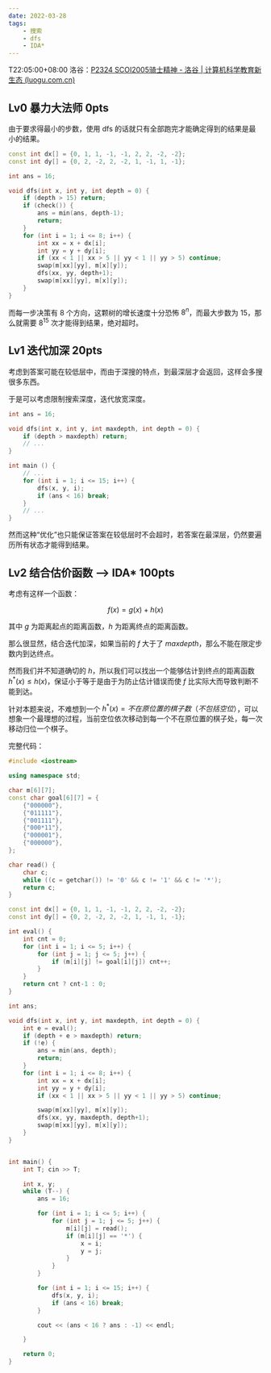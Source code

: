 ```yaml
---
date: 2022-03-28
tags:
    - 搜索
    - dfs
    - IDA*
---
```

T22:05:00+08:00
洛谷：[P2324 SCOI2005骑士精神 - 洛谷 | 计算机科学教育新生态 (luogu.com.cn)](https://www.luogu.com.cn/problem/P2324)

## Lv0 暴力大法师 0pts

由于要求得最小的步数，使用 dfs 的话就只有全部跑完才能确定得到的结果是最小的结果。

```c++
const int dx[] = {0, 1, 1, -1, -1, 2, 2, -2, -2};
const int dy[] = {0, 2, -2, 2, -2, 1, -1, 1, -1};

int ans = 16;

void dfs(int x, int y, int depth = 0) {
    if (depth > 15) return;
    if (check()) {
        ans = min(ans, depth-1);
        return;
    }
    for (int i = 1; i <= 8; i++) {
        int xx = x + dx[i];
        int yy = y + dy[i];
        if (xx < 1 || xx > 5 || yy < 1 || yy > 5) continue;
        swap(m[xx][yy], m[x][y]);
        dfs(xx, yy, depth+1);
        swap(m[xx][yy], m[x][y]);
    }
}

```

而每一步决策有 8 个方向，这颗树的增长速度十分恐怖 $8^n$，而最大步数为 15，那么就需要 $8^{15}$ 次才能得到结果，绝对超时。

## Lv1 迭代加深 20pts

考虑到答案可能在较低层中，而由于深搜的特点，到最深层才会返回，这样会多搜很多东西。

于是可以考虑限制搜索深度，迭代放宽深度。

```c++
int ans = 16;

void dfs(int x, int y, int maxdepth, int depth = 0) {
    if (depth > maxdepth) return;
    // ...
}

int main () {
    // ...
    for (int i = 1; i <= 15; i++) {
        dfs(x, y, i);
        if (ans < 16) break;
    }
    // ...
}
```

然而这种“优化”也只能保证答案在较低层时不会超时，若答案在最深层，仍然要遍历所有状态才能得到结果。

## Lv2 结合估价函数 —> IDA* 100pts

考虑有这样一个函数：

$$
f(x) = g(x) + h(x)
$$

其中 $g$ 为距离起点的距离函数，$h$ 为距离终点的距离函数。

那么很显然，结合迭代加深，如果当前的 $f$ 大于了 $maxdepth$，那么不能在限定步数内到达终点。

然而我们并不知道确切的 $h$，所以我们可以找出一个能够估计到终点的距离函数 $h^*(x) \leq h(x)$，保证小于等于是由于为防止估计错误而使 $f$ 比实际大而导致判断不能到达。

针对本题来说，不难想到一个 $h^*(x) = 不在原位置的棋子数（不包括空位）$，可以想象一个最理想的过程，当前空位依次移动到每一个不在原位置的棋子处，每一次移动归位一个棋子。


完整代码：

```c++
#include <iostream>

using namespace std;

char m[6][7];
const char goal[6][7] = {
    {"000000"},
    {"011111"},
    {"001111"},
    {"000*11"},
    {"000001"},
    {"000000"},
};

char read() {
    char c;
    while ((c = getchar()) != '0' && c != '1' && c != '*');
    return c;
}

const int dx[] = {0, 1, 1, -1, -1, 2, 2, -2, -2};
const int dy[] = {0, 2, -2, 2, -2, 1, -1, 1, -1};

int eval() {
    int cnt = 0;
    for (int i = 1; i <= 5; i++) {
        for (int j = 1; j <= 5; j++) {
            if (m[i][j] != goal[i][j]) cnt++;
        }
    }
    return cnt ? cnt-1 : 0;
}

int ans;

void dfs(int x, int y, int maxdepth, int depth = 0) {
    int e = eval();
    if (depth + e > maxdepth) return;
    if (!e) {
        ans = min(ans, depth);
        return;
    }
    for (int i = 1; i <= 8; i++) {
        int xx = x + dx[i];
        int yy = y + dy[i];
        if (xx < 1 || xx > 5 || yy < 1 || yy > 5) continue;

        swap(m[xx][yy], m[x][y]);
        dfs(xx, yy, maxdepth, depth+1);
        swap(m[xx][yy], m[x][y]);
    }
}


int main() {
    int T; cin >> T;

    int x, y;
    while (T--) {
        ans = 16;

        for (int i = 1; i <= 5; i++) {
            for (int j = 1; j <= 5; j++) {
                m[i][j] = read();
                if (m[i][j] == '*') {
                    x = i;
                    y = j;
                }
            }
        }

        for (int i = 1; i <= 15; i++) {
            dfs(x, y, i);
            if (ans < 16) break;
        }

        cout << (ans < 16 ? ans : -1) << endl;

    }

    return 0;
}

```

